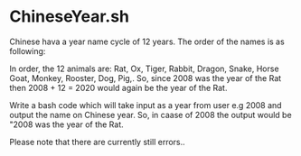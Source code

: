 # ChineseYear.sh

Chinese hava a year name cycle of 12 years. The order of the names is as following:

In order, the 12 animals are:  Rat, Ox, Tiger, Rabbit, Dragon, Snake, Horse Goat, Monkey, Rooster, Dog, Pig,. So, since 2008 was the year of the Rat then 2008 + 12 = 2020 would again be the year of the Rat.

Write a bash  code which will take input as a year from user e.g 2008 and output the name on Chinese year.
So, in caase of 2008 the output would be "2008 was the year of the Rat.


Please note that there are currently still errors..
